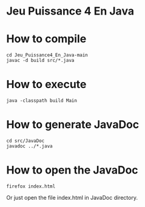 # Jeu Puissance 4 En Java

# How to compile 
```
cd Jeu_Puissance4_En_Java-main
javac -d build src/*.java
```

# How to execute 
```
java -classpath build Main
```

# How to generate JavaDoc
```
cd src/JavaDoc
javadoc ../*.java
```

# How to open the JavaDoc
```
firefox index.html
```
Or just open the file index.html in JavaDoc directory.
